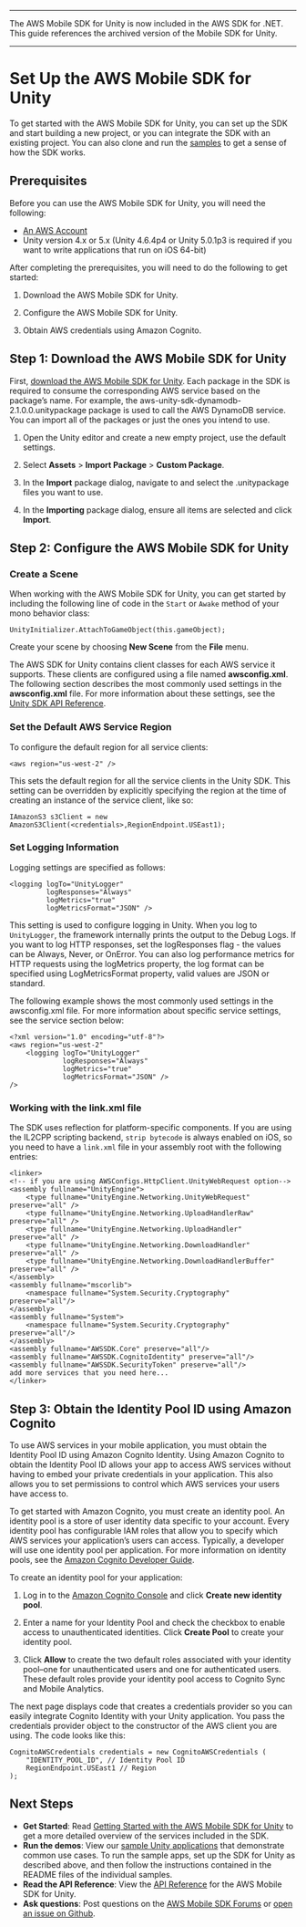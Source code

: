 --------

The AWS Mobile SDK for Unity is now included in the AWS SDK for \.NET\. This guide references the archived version of the Mobile SDK for Unity\.

--------

# Set Up the AWS Mobile SDK for Unity<a name="setup-unity"></a>

To get started with the AWS Mobile SDK for Unity, you can set up the SDK and start building a new project, or you can integrate the SDK with an existing project\. You can also clone and run the [samples](https://github.com/awslabs/aws-sdk-unity-samples) to get a sense of how the SDK works\.

## Prerequisites<a name="prerequisites"></a>

Before you can use the AWS Mobile SDK for Unity, you will need the following:
+  [An AWS Account](https://aws.amazon.com/) 
+ Unity version 4\.x or 5\.x \(Unity 4\.6\.4p4 or Unity 5\.0\.1p3 is required if you want to write applications that run on iOS 64\-bit\)

After completing the prerequisites, you will need to do the following to get started:

1. Download the AWS Mobile SDK for Unity\.

1. Configure the AWS Mobile SDK for Unity\.

1. Obtain AWS credentials using Amazon Cognito\.

## Step 1: Download the AWS Mobile SDK for Unity<a name="step-1-download-the-aws-mobile-sdk-for-unity"></a>

First, [download the AWS Mobile SDK for Unity](http://sdk-for-net.amazonwebservices.com/latest/aws-sdk-unity.zip)\. Each package in the SDK is required to consume the corresponding AWS service based on the package’s name\. For example, the aws\-unity\-sdk\-dynamodb\-2\.1\.0\.0\.unitypackage package is used to call the AWS DynamoDB service\. You can import all of the packages or just the ones you intend to use\.

1. Open the Unity editor and create a new empty project, use the default settings\.

1. Select **Assets** > **Import Package** > **Custom Package**\.

1. In the **Import** package dialog, navigate to and select the \.unitypackage files you want to use\.

1. In the **Importing** package dialog, ensure all items are selected and click **Import**\.

## Step 2: Configure the AWS Mobile SDK for Unity<a name="step-2-configure-the-aws-mobile-sdk-for-unity"></a>

### Create a Scene<a name="create-a-scene"></a>

When working with the AWS Mobile SDK for Unity, you can get started by including the following line of code in the `Start` or `Awake` method of your mono behavior class:

```
UnityInitializer.AttachToGameObject(this.gameObject);
```

Create your scene by choosing **New Scene** from the **File** menu\.

The AWS SDK for Unity contains client classes for each AWS service it supports\. These clients are configured using a file named **awsconfig\.xml**\. The following section describes the most commonly used settings in the **awsconfig\.xml** file\. For more information about these settings, see the [Unity SDK API Reference](https://docs.aws.amazon.com/sdkfornet/v3/apidocs/Index.html)\.

### Set the Default AWS Service Region<a name="set-the-default-aws-service-region"></a>

To configure the default region for all service clients:

```
<aws region="us-west-2" />
```

This sets the default region for all the service clients in the Unity SDK\. This setting can be overridden by explicitly specifying the region at the time of creating an instance of the service client, like so:

```
IAmazonS3 s3Client = new AmazonS3Client(<credentials>,RegionEndpoint.USEast1);
```

### Set Logging Information<a name="set-logging-information"></a>

Logging settings are specified as follows:

```
<logging logTo="UnityLogger"
         logResponses="Always"
         logMetrics="true"
         logMetricsFormat="JSON" />
```

This setting is used to configure logging in Unity\. When you log to `UnityLogger`, the framework internally prints the output to the Debug Logs\. If you want to log HTTP responses, set the logResponses flag \- the values can be Always, Never, or OnError\. You can also log performance metrics for HTTP requests using the logMetrics property, the log format can be specified using LogMetricsFormat property, valid values are JSON or standard\.

The following example shows the most commonly used settings in the awsconfig\.xml file\. For more information about specific service settings, see the service section below:

```
<?xml version="1.0" encoding="utf-8"?>
<aws region="us-west-2"
    <logging logTo="UnityLogger"
             logResponses="Always"
             logMetrics="true"
             logMetricsFormat="JSON" />
/>
```

### Working with the link\.xml file<a name="working-with-the-link-xml-file"></a>

The SDK uses reflection for platform\-specific components\. If you are using the IL2CPP scripting backend, `strip bytecode` is always enabled on iOS, so you need to have a `link.xml` file in your assembly root with the following entries:

```
<linker>
<!-- if you are using AWSConfigs.HttpClient.UnityWebRequest option-->
<assembly fullname="UnityEngine">
    <type fullname="UnityEngine.Networking.UnityWebRequest" preserve="all" />
    <type fullname="UnityEngine.Networking.UploadHandlerRaw" preserve="all" />
    <type fullname="UnityEngine.Networking.UploadHandler" preserve="all" />
    <type fullname="UnityEngine.Networking.DownloadHandler" preserve="all" />
    <type fullname="UnityEngine.Networking.DownloadHandlerBuffer" preserve="all" />
</assembly>
<assembly fullname="mscorlib">
    <namespace fullname="System.Security.Cryptography" preserve="all"/>
</assembly>
<assembly fullname="System">
    <namespace fullname="System.Security.Cryptography" preserve="all"/>
</assembly>
<assembly fullname="AWSSDK.Core" preserve="all"/>
<assembly fullname="AWSSDK.CognitoIdentity" preserve="all"/>
<assembly fullname="AWSSDK.SecurityToken" preserve="all"/>
add more services that you need here...
</linker>
```

## Step 3: Obtain the Identity Pool ID using Amazon Cognito<a name="step-3-obtain-the-identity-pool-id-using-amazon-cognito"></a>

To use AWS services in your mobile application, you must obtain the Identity Pool ID using Amazon Cognito Identity\. Using Amazon Cognito to obtain the Identity Pool ID allows your app to access AWS services without having to embed your private credentials in your application\. This also allows you to set permissions to control which AWS services your users have access to\.

To get started with Amazon Cognito, you must create an identity pool\. An identity pool is a store of user identity data specific to your account\. Every identity pool has configurable IAM roles that allow you to specify which AWS services your application’s users can access\. Typically, a developer will use one identity pool per application\. For more information on identity pools, see the [Amazon Cognito Developer Guide](https://docs.aws.amazon.com/cognito/latest/developerguide/identity-pools.html)\.

To create an identity pool for your application:

1. Log in to the [Amazon Cognito Console](https://console.aws.amazon.com/cognito/home) and click **Create new identity pool**\.

1. Enter a name for your Identity Pool and check the checkbox to enable access to unauthenticated identities\. Click **Create Pool** to create your identity pool\.

1. Click **Allow** to create the two default roles associated with your identity pool–one for unauthenticated users and one for authenticated users\. These default roles provide your identity pool access to Cognito Sync and Mobile Analytics\.

The next page displays code that creates a credentials provider so you can easily integrate Cognito Identity with your Unity application\. You pass the credentials provider object to the constructor of the AWS client you are using\. The code looks like this:

```
CognitoAWSCredentials credentials = new CognitoAWSCredentials (
    "IDENTITY_POOL_ID", // Identity Pool ID
    RegionEndpoint.USEast1 // Region
);
```

## Next Steps<a name="next-steps"></a>
+  **Get Started**: Read [Getting Started with the AWS Mobile SDK for Unity](getting-started-unity.md) to get a more detailed overview of the services included in the SDK\.
+  **Run the demos**: View our [sample Unity applications](https://github.com/awslabs/aws-sdk-unity-samples) that demonstrate common use cases\. To run the sample apps, set up the SDK for Unity as described above, and then follow the instructions contained in the README files of the individual samples\.
+  **Read the API Reference**: View the [API Reference](https://docs.aws.amazon.com/sdkfornet/v3/apidocs/Index.html) for the AWS Mobile SDK for Unity\.
+  **Ask questions**: Post questions on the [AWS Mobile SDK Forums](https://forums.aws.amazon.com/forum.jspa?forumID=88) or [open an issue on Github](https://github.com/aws/aws-sdk-unity/issues)\.
